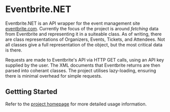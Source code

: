 ﻿
# Eventbrite.NET

Eventbrite.NET is an API wrapper for the event management site [eventbrite.com](http://eventbrite.com).
Currently the focus of the project is around *fetching* data from Eventbrite and representing it in a suiteable class.
As of writing, there are class representations of Organizers, Events, Tickets, and Attendees. Not all classes
give a full representation of the object, but the most critical data is there.

Requests are made to Eventbrite's API via HTTP GET calls, using an API key supplied by the user.
The XML documents that Eventbrite returns are then parsed into coherant classes. 
The project utilises lazy-loading, ensuring there is minimal overhead for simple requests.

## Gettting Started

Refer to the [project homepage](http://penguinboy.github.com/Eventbrite.NET) for more detailed usage information.